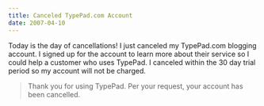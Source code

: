 ```yaml
---
title: Canceled TypePad.com Account
date: 2007-04-10
---
```

Today is the day of cancellations! I just canceled my TypePad.com blogging account. I signed up for the account to learn more about their service so I could help a customer who uses TypePad. I canceled within the 30 day trial period so my account will not be charged.

<blockquote>Thank you for using TypePad. Per your request, your account has been cancelled.</blockquote>


